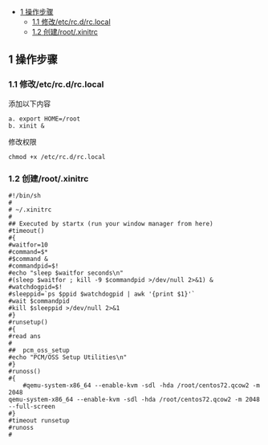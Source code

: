 
<!-- @import "[TOC]" {cmd="toc" depthFrom=1 depthTo=6 orderedList=false} -->

<!-- code_chunk_output -->

- [1 操作步骤](#1-操作步骤)
  - [1.1 修改/etc/rc.d/rc.local](#11-修改etcrcdrclocal)
  - [1.2 创建/root/.xinitrc](#12-创建rootxinitrc)

<!-- /code_chunk_output -->

## 1 操作步骤

### 1.1 修改/etc/rc.d/rc.local

添加以下内容

```
a. export HOME=/root
b. xinit &
```

修改权限

```
chmod +x /etc/rc.d/rc.local
```

### 1.2 创建/root/.xinitrc

```
#!/bin/sh
#
# ~/.xinitrc
#
## Executed by startx (run your window manager from here)
#timeout()
#{
#waitfor=10
#command=$*
#$command &
#commandpid=$!
#echo "sleep $waitfor seconds\n"
#(sleep $waitfor ; kill -9 $commandpid >/dev/null 2>&1) &
#watchdogpid=$!
#sleeppid=`ps $ppid $watchdogpid | awk '{print $1}'`
#wait $commandpid
#kill $sleeppid >/dev/null 2>&1
#}
#runsetup()
#{
#read ans
#
##	pcm_oss_setup
#echo "PCM/OSS Setup Utilities\n"
#}
#runoss()
#{
	#qemu-system-x86_64 --enable-kvm -sdl -hda /root/centos72.qcow2 -m 2048
qemu-system-x86_64 --enable-kvm -sdl -hda /root/centos72.qcow2 -m 2048 --full-screen
#}
#timeout runsetup
#runoss
#
```


